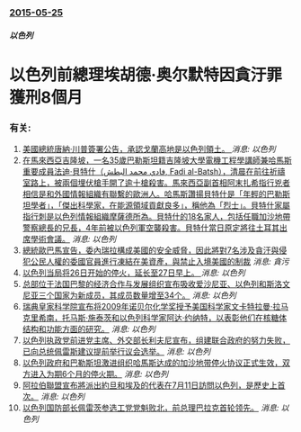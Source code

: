 ### [2015-05-25](/news/2015/05/25/index.md)

##### 以色列
# 以色列前總理埃胡德·奥尔默特因貪汙罪獲刑8個月




### 有关:

1. [美國總統唐納·川普簽署公告，承認戈蘭高地是以色列領土。 ](/zh/news/2019/03/25/美國總統唐納-川普簽署公告-承認戈蘭高地是以色列領土.md) _消息: 以色列_
2. [在馬來西亞吉隆坡，一名35歲巴勒斯坦籍吉隆坡大學電機工程學講師兼哈馬斯重要成員法迪·貝特什（فادي محمد البطش, Fadi al-Batsh），清晨在前往祈禱室路上，被兩個埋伏槍手開了逾十槍殺害。馬來西亞副首相阿末扎希指行兇者相信是和外國情報組織有聯繫的歐洲人。哈馬斯讚揚貝特什是「年輕的巴勒斯坦學者」，「傑出科學家，在能源領域貢獻良多」，稱他為「烈士」。貝特什家屬指行刺是以色列情報組織摩薩德所為。貝特什的18名家人，包括任職加沙地帶警察總長的兄長，4年前被以色列軍空襲殺害。貝特什當日原定將往土耳其出席學術會議。](/zh/news/2018/04/21/在馬來西亞吉隆坡-一名35歲巴勒斯坦籍吉隆坡大學電機工程學講師兼哈馬斯重要成員法迪-貝特什-فادي-محمد-البط.md) _消息: 以色列_
3. [總統歐巴馬宣告，委內瑞拉構成美國的安全威脅，因此將對7名涉及貪汙與侵犯公民人權的委國官員進行凍結在美資產，與禁止入境美國的制裁](/zh/news/2015/03/10/總統歐巴馬宣告-委內瑞拉構成美國的安全威脅-因此將對7名涉及貪汙與侵犯公民人權的委國官員進行凍結在美資產-與禁止入境美國.md) _消息: 貪污_
4. [以色列当局将26日开始的停火，延长至27日早上。 ](/zh/news/2014/07/27/以色列当局将26日开始的停火-延长至27日早上.md) _消息: 以色列_
5. [ 总部位于法国巴黎的经济合作与发展组织宣布吸收爱沙尼亚、以色列和斯洛文尼亚三个国家为新成员，其成员数量增至34个。](/zh/news/2010/05/10/总部位于法国巴黎的经济合作与发展组织宣布吸收爱沙尼亚-以色列和斯洛文尼亚三个国家为新成员-其成员数量增至34个.md) _消息: 以色列_
6. [ 瑞典皇家科学院宣布将2009年诺贝尔化学奖授予美国科学家文卡特拉曼·拉马克里希南，托马斯·施泰茨和以色列科学家阿达·约纳特，以表彰他们在核糖体结构和功能方面的研究。](/zh/news/2009/10/7/瑞典皇家科学院宣布将2009年诺贝尔化学奖授予美国科学家文卡特拉曼-拉马克里希南-托马斯-施泰茨和以色列科学家阿达-约.md) _消息: 以色列_
7. [以色列执政党前进党主席、外交部长利夫尼宣布，组建联合政府的努力失败，已向总统佩雷斯建议提前举行议会选举。](/zh/news/2008/10/26/以色列执政党前进党主席-外交部长利夫尼宣布-组建联合政府的努力失败-已向总统佩雷斯建议提前举行议会选举.md) _消息: 以色列_
8. [以色列政府和巴勒斯坦激进组织哈馬斯达成的加沙地带停火协议正式生效，双方进入为期6个月的停火期。](/zh/news/2008/06/19/以色列政府和巴勒斯坦激进组织哈馬斯达成的加沙地带停火协议正式生效-双方进入为期6个月的停火期.md) _消息: 以色列_
9. [阿拉伯聯盟宣布將派出約旦和埃及的代表在7月11日訪問以色列，是歷史上首次。](/zh/news/2007/07/9/阿拉伯聯盟宣布將派出約旦和埃及的代表在7月11日訪問以色列-是歷史上首次.md) _消息: 以色列_
10. [以色列国防部长佩雷茨参选工党党魁败北，前总理巴拉克首轮领先。](/zh/news/2007/05/29/以色列国防部长佩雷茨参选工党党魁败北-前总理巴拉克首轮领先.md) _消息: 以色列_
